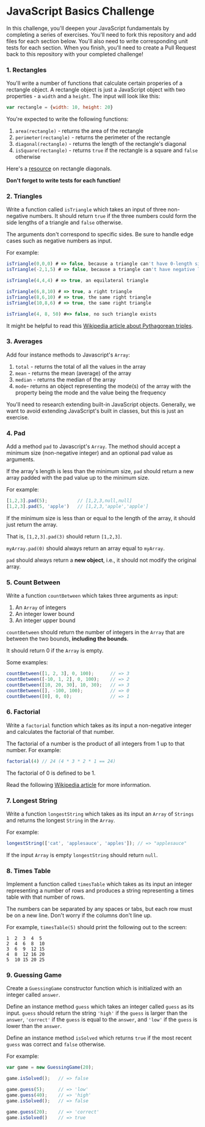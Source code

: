 # JavaScript Basics Challenge

In this challenge, you'll deepen your JavaScript fundamentals by completing a series of exercises. You'll need to fork this repository and add files for each section below. You'll also need to write corresponding unit tests for each section. When you finish, you'll need to create a Pull Request back to this repository with your completed challenge!

### 1. Rectangles

You'll write a number of functions that calculate certain properies of a rectangle object. A rectangle object is just a JavaScript object with two properties - a `width` and a `height`. The input will look like this:

```javascript
var rectangle = {width: 10, height: 20}
```

You're expected to write the following functions:

1. `area(rectangle)` - returns the area of the rectangle
2. `perimeter(rectangle)` - returns the perimeter of the rectangle
3. `diagonal(rectangle)` - returns the length of the rectangle's diagonal
4. `isSquare(rectangle)` - returns `true` if the rectangle is a square and `false` otherwise

Here's a [resource](http://www.mathopenref.com/rectanglediagonals.html) on rectangle diagonals.

**Don't forget to write tests for each function!**

### 2. Triangles

Write a function called `isTriangle` which takes an input of three non-negative numbers.  It should return `true` if the three numbers could form the side lengths of a triangle and `false` otherwise.

The arguments don't correspond to specific sides. Be sure to handle edge cases such as negative numbers as input.

For example:

```javascript
isTriangle(0,0,0) # => false, because a triangle can't have 0-length sides
isTriangle(-2,1,5) # => false, because a triangle can't have negative length sides

isTriangle(4,4,4) # => true, an equilateral triangle

isTriangle(6,8,10) # => true, a right triangle
isTriangle(8,6,10) # => true, the same right triangle
isTriangle(10,8,6) # => true, the same right triangle

isTriangle(4, 8, 50) #=> false, no such triangle exists
```

It might be helpful to read this [Wikipedia article about Pythagorean triples](http://en.wikipedia.org/wiki/Pythagorean_triple).

### 3. Averages

Add four instance methods to Javascript's `Array`:

1. `total` - returns the total of all the values in the array
2. `mean` - returns the mean (average) of the array
3. `median` - returns the median of the array
4. `mode`- returns an object representing the mode(s) of the array with the property being the mode and the value being the frequency

You'll need to research extending built-in JavaScript objects. Generally, we want to avoid extending JavaScript's built in classes, but this is just an exercise. 

### 4. Pad

Add a method `pad` to Javascript's `Array`. The method should accept a minimum size (non-negative integer) and an optional pad value as arguments.

If the array's length is less than the minimum size, `pad` should return a new array padded with the pad value up to the minimum size.

For example:

```javascript
[1,2,3].pad(5);           // [1,2,3,null,null]
[1,2,3].pad(5, 'apple')   // [1,2,3,'apple','apple']
```

If the minimum size is less than or equal to the length of the array, it should just return the array.

That is, `[1,2,3].pad(3)` should return `[1,2,3]`.

`myArray.pad(0)` should always return an array equal to `myArray`.

`pad` should always return a **new object**, i.e., it should not modify the original array.

### 5. Count Between

Write a function `countBetween` which takes three arguments as input:

1. An `Array` of integers
2. An integer lower bound
3. An integer upper bound

`countBetween` should return the number of integers in the `Array` that are between the two bounds, **including the bounds**.

It should return 0 if the `Array` is empty.

Some examples:

```javascript
countBetween([1, 2, 3], 0, 100);      // => 3
countBetween([-10, 1, 2], 0, 100);    // => 2
countBetween([10, 20, 30], 10, 30);   // => 3
countBetween([], -100, 100);          // => 0
countBetween([0], 0, 0);              // => 1
```

### 6. Factorial

Write a `factorial` function which takes as its input a non-negative integer and calculates the factorial of that number.

The factorial of a number is the product of all integers from 1 up to that number.  For example:

```javascript
factorial(4) // 24 (4 * 3 * 2 * 1 == 24)
```

The factorial of 0 is defined to be 1.

Read the following [Wikipedia article](http://en.wikipedia.org/wiki/Factorial) for more information.

### 7. Longest String

Write a function `longestString` which takes as its input an `Array` of `Strings` and returns the longest `String` in the `Array`.

For example:

```javascript
longestString(['cat', 'applesauce', 'apples']); // => "applesauce"
```

If the input `Array` is empty `longestString` should return `null`.

### 8. Times Table

Implement a function called `timesTable` which takes as its input an integer representing a number of rows and produces a string representing a times table with that number of rows.

The numbers can be separated by any spaces or tabs, but each row must be on a new line.  Don't worry if the columns don't line up.

For example, `timesTable(5)` should print the following out to the screen:

```
1  2  3  4  5
2  4  6  8  10
3  6  9  12 15
4  8  12 16 20
5  10 15 20 25
```

### 9. Guessing Game

Create a `GuessingGame` constructor function which is initialized with an integer called `answer`.

Define an instance method `guess` which takes an integer called `guess` as its input. `guess` should return the string `'high'` if the `guess` is larger than the `answer`, `'correct'` if the `guess` is equal to the `answer`, and `'low'` if the `guess` is lower than the `answer`.

Define an instance method `isSolved` which returns `true` if the most recent `guess` was correct and `false` otherwise.

For example:

```javascript
var game = new GuessingGame(20);

game.isSolved();   // => false

game.guess(5);     // => 'low'
game.guess(40);    // => 'high'
game.isSolved();   // => false

game.guess(20);    // => 'correct'
game.isSolved()    // => true
```
